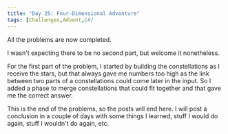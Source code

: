 ```yaml
---
title: "Day 25: Four-Dimensional Adventure"
tags: [Challenges,Advent,C#]
---
```

All the problems are now completed.

I wasn't expecting there to be no second part, but welcome it nonetheless.

For the first part of the problem, I started by building the constellations as I receive the stars, but that always gave me numbers too high as the link between two parts of a constellations could come later in the input. So I added a phase to merge constellations that could fit together and that gave me the correct answer.

This is the end of the problems, so the posts will end here. I will post a conclusion in a couple of days with some things I learned, stuff I would do again, stuff I wouldn't do again, etc.
